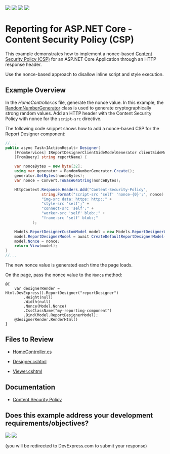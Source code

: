 <!-- default badges list -->
![](https://img.shields.io/endpoint?url=https://codecentral.devexpress.com/api/v1/VersionRange/618345379/23.1.2%2B)
[![](https://img.shields.io/badge/Open_in_DevExpress_Support_Center-FF7200?style=flat-square&logo=DevExpress&logoColor=white)](https://supportcenter.devexpress.com/ticket/details/T1156672)
[![](https://img.shields.io/badge/📖_How_to_use_DevExpress_Examples-e9f6fc?style=flat-square)](https://docs.devexpress.com/GeneralInformation/403183)
[![](https://img.shields.io/badge/💬_Leave_Feedback-feecdd?style=flat-square)](#does-this-example-address-your-development-requirementsobjectives)
<!-- default badges end -->
# Reporting for ASP.NET Core  - Content Security Policy (CSP)

This example demonstrates how to implement a nonce-based [Content Security Policy (CSP)](https://developer.mozilla.org/en-US/docs/Web/HTTP/CSP) for an ASP.NET Core Application through an HTTP response header.

Use the nonce-based approach to disallow inline script and style execution.

## Example Overview

In the *HomeController.cs* file, generate the nonce value. In this example, the [RandomNumberGenerator](https://learn.microsoft.com/en-us/dotnet/api/system.security.cryptography.randomnumbergenerator?view=net-6.0) class is used to generate cryptographically strong random values. Add an HTTP header with the Content Security Policy with nonce for the `script-src` directive.

The following code snippet shows how to add a nonce-based CSP for the Report Designer component:

```cs
//...
public async Task<IActionResult> Designer(
    [FromServices] IReportDesignerClientSideModelGenerator clientSideModelGenerator,
    [FromQuery] string reportName) {

    var nonceBytes = new byte[32];
    using var generator = RandomNumberGenerator.Create();
    generator.GetBytes(nonceBytes);
    var nonce = Convert.ToBase64String(nonceBytes);

    HttpContext.Response.Headers.Add("Content-Security-Policy",
                string.Format("script-src 'self' 'nonce-{0}';", nonce) +
                "img-src data: https: http:;" +
                "style-src 'self';" +
                "connect-src 'self';" +
                "worker-src 'self' blob:;" +
                "frame-src 'self' blob:;"
            );

    Models.ReportDesignerCustomModel model = new Models.ReportDesignerCustomModel();
    model.ReportDesignerModel = await CreateDefaultReportDesignerModel(clientSideModelGenerator, reportName, null);
    model.Nonce = nonce;
    return View(model);
}
//...
```

The new nonce value is generated each time the page loads. 

On the page, pass the nonce value to the `Nonce` method:

```cshtml
@{
    var designerRender = Html.DevExpress().ReportDesigner("reportDesigner")
        .Height(null)
        .Width(null)
        .Nonce(Model.Nonce)
        .CssClassName("my-reporting-component")
        .Bind(Model.ReportDesignerModel);
    @designerRender.RenderHtml()
}
```

## Files to Review

- [HomeController.cs](./CS/CSPExample/Controllers/HomeController.cs)

- [Designer.cshtml](./CS/CSPExample/Views/Home/Designer.cshtml)
- [Viewer.cshtml](./CS/CSPExample/Views/Home/Viewer.cshtml)

## Documentation

- [Content Security Policy](https://docs.devexpress.com/XtraReports/404141/web-reporting/web-reporting-application-security/content-security-policy)
<!-- feedback -->
## Does this example address your development requirements/objectives?

[<img src="https://www.devexpress.com/support/examples/i/yes-button.svg"/>](https://www.devexpress.com/support/examples/survey.xml?utm_source=github&utm_campaign=reporting-asp-net-core-content-security-policy&~~~was_helpful=yes) [<img src="https://www.devexpress.com/support/examples/i/no-button.svg"/>](https://www.devexpress.com/support/examples/survey.xml?utm_source=github&utm_campaign=reporting-asp-net-core-content-security-policy&~~~was_helpful=no)

(you will be redirected to DevExpress.com to submit your response)
<!-- feedback end -->

